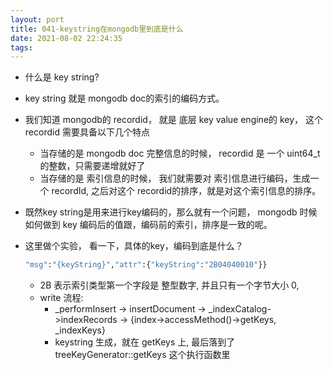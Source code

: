 ```yaml
---
layout: port
title: 041-keystring在mongodb里到底是什么
date: 2021-08-02 22:24:35
tags:
---
```


* 什么是 key string?

<!--more-->

  * key string 就是 mongodb doc的索引的编码方式。

  * 我们知道 mongodb的 recordid， 就是 底层 key value engine的 key， 这个 recordid 需要具备以下几个特点 

    * 当存储的是 mongodb doc 完整信息的时候，  recordid 是 一个 uint64_t 的整数，只需要递增就好了
    * 当存储的是 索引信息的时候， 我们就需要对 索引信息进行编码，生成一个  recordId, 之后对这个 recordid的排序，就是对这个索引信息的排序。

  * 既然key string是用来进行key编码的，那么就有一个问题， mongodb 时候如何做到 key 编码后的值跟，编码前的索引，排序是一致的呢。

  * 这里做个实验， 看一下，具体的key，编码到底是什么？

    ```bash
    "msg":"{keyString}","attr":{"keyString":"2B04040010"}} 
    ```

    * 2B 表示索引类型第一个字段是 整型数字,  并且只有一个字节大小 0,
    * write 流程:
      * _performInsert -> insertDocument -> _indexCatalog->indexRecords -> {index->accessMethod()->getKeys, _indexKeys}
      * keystring 生成，就在 getKeys 上, 最后落到了 treeKeyGenerator::getKeys 这个执行函数里
      


